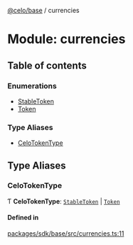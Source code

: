 [@celo/base](../README.md) / currencies

# Module: currencies

## Table of contents

### Enumerations

- [StableToken](../enums/currencies.StableToken.md)
- [Token](../enums/currencies.Token.md)

### Type Aliases

- [CeloTokenType](currencies.md#celotokentype)

## Type Aliases

### CeloTokenType

Ƭ **CeloTokenType**: [`StableToken`](../enums/currencies.StableToken.md) \| [`Token`](../enums/currencies.Token.md)

#### Defined in

[packages/sdk/base/src/currencies.ts:11](https://github.com/celo-org/developer-tooling/blob/master/packages/sdk/base/src/currencies.ts#L11)
